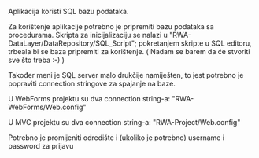 Aplikacija koristi SQL bazu podataka.

Za korištenje aplikacije potrebno je pripremiti bazu podataka sa procedurama.
Skripta za inicijalizaciju se nalazi u "RWA-DataLayer/DataRepository/SQL_Script"; pokretanjem skripte u SQL editoru, trbeala bi se baza pripremiti za korištenje.
( Nadam se barem da će stvoriti sve što treba :-) )

Također meni je SQL server malo drukčije namiješten, to jest potrebno je popraviti connection stringove za spajanje na baze.

U WebForms projektu su dva connection string-a: "RWA-WebForms/Web.config"

U MVC projektu su dva connection string-a: "RWA-Project/Web.config"

Potrebno je promijeniti odredište i (ukoliko je potrebno) username i password za prijavu